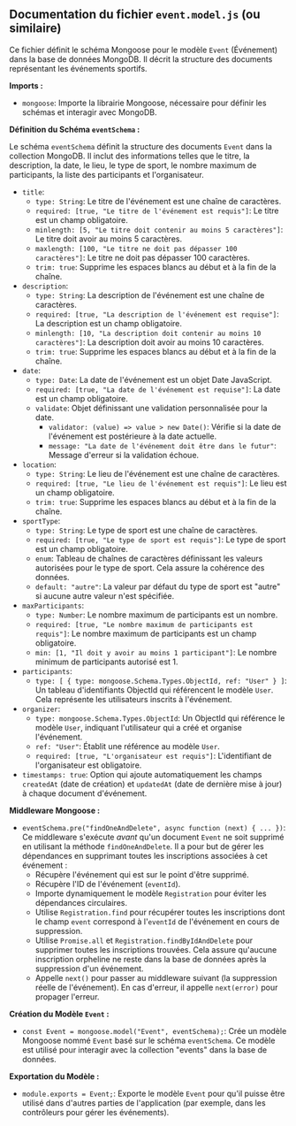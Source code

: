 ## Documentation du fichier `event.model.js` (ou similaire)

Ce fichier définit le schéma Mongoose pour le modèle `Event` (Événement) dans la base de données MongoDB. Il décrit la structure des documents représentant les événements sportifs.

**Imports :**

* `mongoose`: Importe la librairie Mongoose, nécessaire pour définir les schémas et interagir avec MongoDB.

**Définition du Schéma `eventSchema` :**

Le schéma `eventSchema` définit la structure des documents `Event` dans la collection MongoDB. Il inclut des informations telles que le titre, la description, la date, le lieu, le type de sport, le nombre maximum de participants, la liste des participants et l'organisateur.

* `title`:
    * `type: String`: Le titre de l'événement est une chaîne de caractères.
    * `required: [true, "Le titre de l'événement est requis"]`: Le titre est un champ obligatoire.
    * `minlength: [5, "Le titre doit contenir au moins 5 caractères"]`: Le titre doit avoir au moins 5 caractères.
    * `maxlength: [100, "Le titre ne doit pas dépasser 100 caractères"]`: Le titre ne doit pas dépasser 100 caractères.
    * `trim: true`: Supprime les espaces blancs au début et à la fin de la chaîne.
* `description`:
    * `type: String`: La description de l'événement est une chaîne de caractères.
    * `required: [true, "La description de l'événement est requise"]`: La description est un champ obligatoire.
    * `minlength: [10, "La description doit contenir au moins 10 caractères"]`: La description doit avoir au moins 10 caractères.
    * `trim: true`: Supprime les espaces blancs au début et à la fin de la chaîne.
* `date`:
    * `type: Date`: La date de l'événement est un objet Date JavaScript.
    * `required: [true, "La date de l'événement est requise"]`: La date est un champ obligatoire.
    * `validate`: Objet définissant une validation personnalisée pour la date.
        * `validator: (value) => value > new Date()`: Vérifie si la date de l'événement est postérieure à la date actuelle.
        * `message: "La date de l'événement doit être dans le futur"`: Message d'erreur si la validation échoue.
* `location`:
    * `type: String`: Le lieu de l'événement est une chaîne de caractères.
    * `required: [true, "Le lieu de l'événement est requis"]`: Le lieu est un champ obligatoire.
    * `trim: true`: Supprime les espaces blancs au début et à la fin de la chaîne.
* `sportType`:
    * `type: String`: Le type de sport est une chaîne de caractères.
    * `required: [true, "Le type de sport est requis"]`: Le type de sport est un champ obligatoire.
    * `enum`: Tableau de chaînes de caractères définissant les valeurs autorisées pour le type de sport. Cela assure la cohérence des données.
    * `default: "autre"`: La valeur par défaut du type de sport est "autre" si aucune autre valeur n'est spécifiée.
* `maxParticipants`:
    * `type: Number`: Le nombre maximum de participants est un nombre.
    * `required: [true, "Le nombre maximum de participants est requis"]`: Le nombre maximum de participants est un champ obligatoire.
    * `min: [1, "Il doit y avoir au moins 1 participant"]`: Le nombre minimum de participants autorisé est 1.
* `participants`:
    * `type: [ { type: mongoose.Schema.Types.ObjectId, ref: "User" } ]`: Un tableau d'identifiants ObjectId qui référencent le modèle `User`. Cela représente les utilisateurs inscrits à l'événement.
* `organizer`:
    * `type: mongoose.Schema.Types.ObjectId`: Un ObjectId qui référence le modèle `User`, indiquant l'utilisateur qui a créé et organise l'événement.
    * `ref: "User"`: Établit une référence au modèle `User`.
    * `required: [true, "L'organisateur est requis"]`: L'identifiant de l'organisateur est obligatoire.
* `timestamps: true`: Option qui ajoute automatiquement les champs `createdAt` (date de création) et `updatedAt` (date de dernière mise à jour) à chaque document d'événement.

**Middleware Mongoose :**

* `eventSchema.pre("findOneAndDelete", async function (next) { ... })`: Ce middleware s'exécute *avant* qu'un document `Event` ne soit supprimé en utilisant la méthode `findOneAndDelete`. Il a pour but de gérer les dépendances en supprimant toutes les inscriptions associées à cet événement :
    * Récupère l'événement qui est sur le point d'être supprimé.
    * Récupère l'ID de l'événement (`eventId`).
    * Importe dynamiquement le modèle `Registration` pour éviter les dépendances circulaires.
    * Utilise `Registration.find` pour récupérer toutes les inscriptions dont le champ `event` correspond à l'`eventId` de l'événement en cours de suppression.
    * Utilise `Promise.all` et `Registration.findByIdAndDelete` pour supprimer toutes les inscriptions trouvées. Cela assure qu'aucune inscription orpheline ne reste dans la base de données après la suppression d'un événement.
    * Appelle `next()` pour passer au middleware suivant (la suppression réelle de l'événement). En cas d'erreur, il appelle `next(error)` pour propager l'erreur.

**Création du Modèle `Event` :**

* `const Event = mongoose.model("Event", eventSchema);`: Crée un modèle Mongoose nommé `Event` basé sur le schéma `eventSchema`. Ce modèle est utilisé pour interagir avec la collection "events" dans la base de données.

**Exportation du Modèle :**

* `module.exports = Event;`: Exporte le modèle `Event` pour qu'il puisse être utilisé dans d'autres parties de l'application (par exemple, dans les contrôleurs pour gérer les événements).